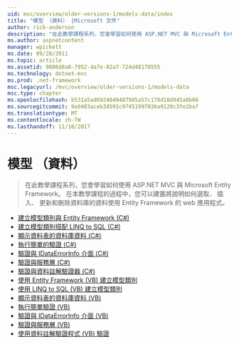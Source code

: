 ```yaml
---
uid: mvc/overview/older-versions-1/models-data/index
title: "模型 （資料） |Microsoft 文件"
author: rick-anderson
description: "在此教學課程系列，您會學習如何使用 ASP.NET MVC 與 Microsoft Entity Framework。 在本教學課程的過程中，您必須建置 web 應用程式..."
ms.author: aspnetcontent
manager: wpickett
ms.date: 09/28/2011
ms.topic: article
ms.assetid: 9086d8a8-7952-4a7e-82a7-724d48178555
ms.technology: dotnet-mvc
ms.prod: .net-framework
msc.legacyurl: /mvc/overview/older-versions-1/models-data
msc.type: chapter
ms.openlocfilehash: b531a5ad6924840487985a57c178d18d945a0b06
ms.sourcegitcommit: 9a9483aceb34591c97451997036a9120c3fe2baf
ms.translationtype: MT
ms.contentlocale: zh-TW
ms.lasthandoff: 11/10/2017
---
```

<a name="models-data"></a>模型 （資料）
====================
> 在此教學課程系列，您會學習如何使用 ASP.NET MVC 與 Microsoft Entity Framework。 在本教學課程的過程中，您可以建置將說明如何選取、 插入、 更新和刪除資料庫的資料使用 Entity Framework 的 web 應用程式。


- [建立模型類別與 Entity Framework (C#)](creating-model-classes-with-the-entity-framework-cs.md)
- [建立模型類別搭配 LINQ to SQL (C#)](creating-model-classes-with-linq-to-sql-cs.md)
- [顯示資料表的資料庫資料 (C#)](displaying-a-table-of-database-data-cs.md)
- [執行簡單的驗證 (C#)](performing-simple-validation-cs.md)
- [驗證與 IDataErrorInfo 介面 (C#)](validating-with-the-idataerrorinfo-interface-cs.md)
- [驗證與服務層 (C#)](validating-with-a-service-layer-cs.md)
- [驗證與資料註解驗證器 (C#)](validation-with-the-data-annotation-validators-cs.md)
- [使用 Entity Framework (VB) 建立模型類別](creating-model-classes-with-the-entity-framework-vb.md)
- [使用 LINQ to SQL (VB) 建立模型類別](creating-model-classes-with-linq-to-sql-vb.md)
- [顯示資料表的資料庫資料 (VB)](displaying-a-table-of-database-data-vb.md)
- [執行簡單驗證 (VB)](performing-simple-validation-vb.md)
- [驗證與 IDataErrorInfo 介面 (VB)](validating-with-the-idataerrorinfo-interface-vb.md)
- [驗證與服務層 (VB)](validating-with-a-service-layer-vb.md)
- [使用資料註解驗證程式 (VB) 驗證](validation-with-the-data-annotation-validators-vb.md)
